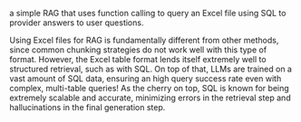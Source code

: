 a simple RAG that uses function calling to query an Excel file using SQL to provider answers to user questions.

Using Excel files for RAG is fundamentally different from other methods, since common chunking strategies do not work well with this type of format. However, the Excel table format lends itself extremely well to structured retrieval, such as with SQL. On top of that, LLMs are trained on a vast amount of SQL data, ensuring an high query success rate even with complex, multi-table queries! As the cherry on top, SQL is known for being extremely scalable and accurate, minimizing errors in the retrieval step and hallucinations in the final generation step.
